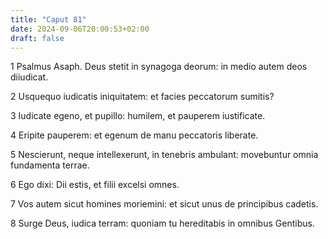 ```yaml
---
title: "Caput 81"
date: 2024-09-06T20:00:53+02:00
draft: false
---
```



1 Psalmus Asaph. Deus stetit in synagoga deorum: in medio autem deos diiudicat.

2 Usquequo iudicatis iniquitatem: et facies peccatorum sumitis?

3 Iudicate egeno, et pupillo: humilem, et pauperem iustificate.

4 Eripite pauperem: et egenum de manu peccatoris liberate.

5 Nescierunt, neque intellexerunt, in tenebris ambulant: movebuntur omnia fundamenta terrae.

6 Ego dixi: Dii estis, et filii excelsi omnes.

7 Vos autem sicut homines moriemini: et sicut unus de principibus cadetis.

8 Surge Deus, iudica terram: quoniam tu hereditabis in omnibus Gentibus.

